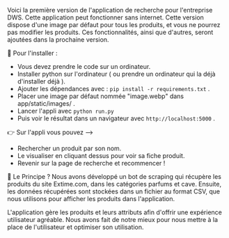   Voici la première version de l'application de recherche pour l'entreprise DWS.
Cette application peut fonctionner sans internet.
Cette version dispose d'une image par défaut pour tous les produits, et vous ne pourrez pas modifier les produits. Ces fonctionnalités, ainsi que d'autres, seront ajoutées dans la prochaine version.

🔧 Pour l'installer :
- Vous devez prendre le code sur un ordinateur.
- Installer python sur l'ordinateur ( ou prendre un ordinateur qui la déjà d'installer déjà ).
- Ajouter les dépendances avec : `pip install -r requirements.txt` .
- Placer une image par défaut nommée "image.webp" dans app/static/images/ .
- Lancer l'appli avec `python run.py`
- Puis voir le résultat dans un navigateur avec `http://localhost:5000` .

👉 Sur l'appli vous pouvez -->
- Rechercher un produit par son nom.
- Le visualiser en cliquant dessus pour voir sa fiche produit.
- Revenir sur la page de recherche et recommencer !

📍 Le Principe ?
  Nous avons développé un bot de scraping qui récupère les produits du site Extime.com, dans les catégories parfums et cave.
  Ensuite, les données récupérées sont stockées dans un fichier au format CSV, que nous utilisons pour afficher les produits dans l'application.

L'application gère les produits et leurs attributs afin d'offrir une expérience utilisateur agréable. Nous avons fait de notre mieux pour nous mettre à la place de l'utilisateur et optimiser son utilisation.
